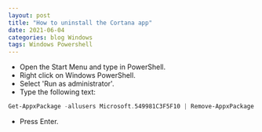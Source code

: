```yaml
---
layout: post
title: "How to uninstall the Cortana app"
date: 2021-06-04
categories: blog Windows
tags: Windows Powershell
---
```

- Open the Start Menu and type in PowerShell.
- Right click on Windows PowerShell.
- Select 'Run as administrator'.
- Type the following text:
````powershell
Get-AppxPackage -allusers Microsoft.549981C3F5F10 | Remove-AppxPackage
````
- Press Enter.
